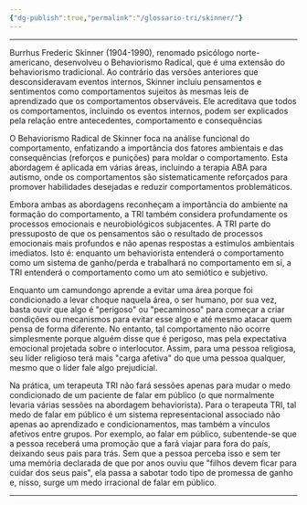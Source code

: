 ```yaml
---
{"dg-publish":true,"permalink":"/glossario-tri/skinner/"}
---
```


---

Burrhus Frederic Skinner (1904-1990), renomado psicólogo norte-americano, desenvolveu o Behaviorismo Radical, que é uma extensão do behaviorismo tradicional. Ao contrário das versões anteriores que desconsideravam eventos internos, Skinner incluiu pensamentos e sentimentos como comportamentos sujeitos às mesmas leis de aprendizado que os comportamentos observáveis. Ele acreditava que todos os comportamentos, incluindo os eventos internos, podem ser explicados pela relação entre antecedentes, comportamento e consequências​

O Behaviorismo Radical de Skinner foca na análise funcional do comportamento, enfatizando a importância dos fatores ambientais e das consequências (reforços e punições) para moldar o comportamento. Esta abordagem é aplicada em várias áreas, incluindo a terapia ABA para autismo, onde os comportamentos são sistematicamente reforçados para promover habilidades desejadas e reduzir comportamentos problemáticos​.

Embora ambas as abordagens reconheçam a importância do ambiente na formação do comportamento, a TRI também considera profundamente os processos emocionais e neurobiológicos subjacentes. A TRI parte do pressuposto de que os pensamentos são o resultado de processos emocionais mais profundos e não apenas respostas a estímulos ambientais imediatos. Isto é: enquanto um behaviorista entenderá o comportamento como um sistema de ganho/perda e trabalhará no comportamento em si, a TRI entenderá o comportamento como um ato semiótico e subjetivo. 

Enquanto um camundongo aprende a evitar uma área porque foi condicionado a levar choque naquela área, o ser humano, por sua vez, basta ouvir que algo é "perigoso" ou "pecaminoso" para começar a criar condições ou mecanismos para evitar esse algo e até mesmo atacar quem pensa de forma diferente. No entanto, tal comportamento não ocorre simplesmente porque alguém disse que é perigoso, mas pela expectativa emocional projetada sobre o interlocutor. Assim, para uma pessoa religiosa, seu líder religioso terá mais "carga afetiva" do que uma pessoa qualquer, mesmo que o líder fale algo prejudicial.

Na prática, um terapeuta TRI não fará sessões apenas para mudar o medo condicionado de um paciente de falar em público (o que normalmente levaria várias sessões na abordagem behaviorista). Para o terapeuta TRI, tal medo de falar em público é um sistema representacional associado não apenas ao aprendizado e condicionamentos, mas também a vínculos afetivos entre grupos. Por exemplo, ao falar em público, subentende-se que a pessoa receberá uma promoção que a fará viajar para fora do país, deixando seus pais para trás. Sem que a pessoa perceba isso e sem ter uma memória declarada de que por anos ouviu que "filhos devem ficar para cuidar dos seus pais", ela passa a sabotar todo tipo de promessa de ganho e, nisso, surge um medo irracional de falar em público.

----



